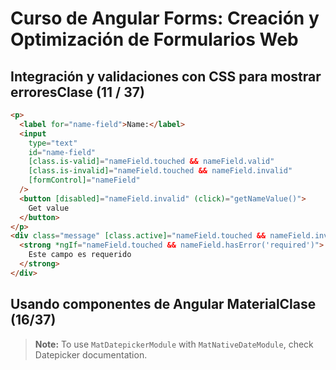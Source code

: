 # Curso de Angular Forms: Creación y Optimización de Formularios Web

## Integración y validaciones con CSS para mostrar erroresClase (11 / 37)

```html
<p>
  <label for="name-field">Name:</label>
  <input
    type="text"
    id="name-field"
    [class.is-valid]="nameField.touched && nameField.valid"
    [class.is-invalid]="nameField.touched && nameField.invalid"
    [formControl]="nameField"
  />
  <button [disabled]="nameField.invalid" (click)="getNameValue()">
    Get value
  </button>
</p>
<div class="message" [class.active]="nameField.touched && nameField.invalid">
  <strong *ngIf="nameField.touched && nameField.hasError('required')">
    Este campo es requerido
  </strong>
</div>
```

## Usando componentes de Angular MaterialClase (16/37)

> **Note:** To use ``MatDatepickerModule`` with ``MatNativeDateModule``, check Datepicker documentation.
